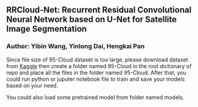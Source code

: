 ## RRCloud-Net: Recurrent Residual Convolutional Neural Network based on U-Net for Satellite Image Segmentation
### Author: Yibin Wang, Yinlong Dai, Hengkai Pan
Since file size of 95-Cloud dataset is too large, please download dataset from [Kaggle](https://www.kaggle.com/datasets/sorour/95cloud-cloud-segmentation-on-satellite-images) then create a folder named 95-Cloud in the root dictionary of repo and place all the files in the folder named 95-Cloud. After that, you could run python or juputer notebook file to train and save your models based on your need. 

You could also load some pretrained model from folder named models.
